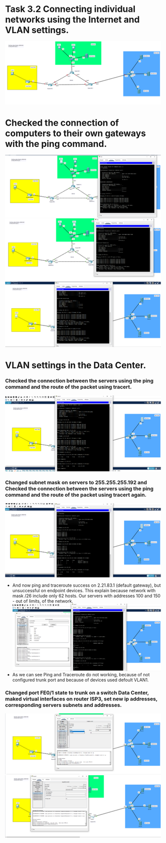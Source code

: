 # Task 3.2 Connecting individual networks using the Internet and VLAN settings.
![screen1](https://github.com/NikPryvalov/DevOps_online_Kharkiv_2022Q1Q2/blob/main/m3/task3.2/screen/screen1.png)

# Checked the connection of computers to their own gateways with the ping command.
![screen2](https://github.com/NikPryvalov/DevOps_online_Kharkiv_2022Q1Q2/blob/main/m3/task3.2/screen/screen2.png)
![screen3](https://github.com/NikPryvalov/DevOps_online_Kharkiv_2022Q1Q2/blob/main/m3/task3.2/screen/screen3.png)
![screen4](https://github.com/NikPryvalov/DevOps_online_Kharkiv_2022Q1Q2/blob/main/m3/task3.2/screen/screen4.png)

# VLAN settings in the Data Center.
### Checked the connection between the servers using the ping command and the route of the packet using tracert.
![screen5](https://github.com/NikPryvalov/DevOps_online_Kharkiv_2022Q1Q2/blob/main/m3/task3.2/screen/screen5.png)
### Changed subnet mask on servers to 255.255.255.192 and Checked the connection between the servers using the ping command and the route of the packet using tracert again.
![screen6](https://github.com/NikPryvalov/DevOps_online_Kharkiv_2022Q1Q2/blob/main/m3/task3.2/screen/screen6.png)
- And now ping and traceroute success on 2.21.83.1 (default gateway), but unsuccessful on endpoint devices. This explain because network with mask /26 include only 62 hosts. Our servers with addresses 100 and 150 - out of limits, of the network.
![screen7](https://github.com/NikPryvalov/DevOps_online_Kharkiv_2022Q1Q2/blob/main/m3/task3.2/screen/screen7.png)
- As we can see Ping and Traceroute do not working, because of not configured trunk port and because of devices used defoult VLAN1.
### Changed port FE0/1 state to trunk on a switch Data Center, maked virtual interfaces on router ISP3, set new ip addresses, corresponding servers subnets and addresses.
![screen8](https://github.com/NikPryvalov/DevOps_online_Kharkiv_2022Q1Q2/blob/main/m3/task3.2/screen/screen8.png)
![screen9](https://github.com/NikPryvalov/DevOps_online_Kharkiv_2022Q1Q2/blob/main/m3/task3.2/screen/screen9.png)
